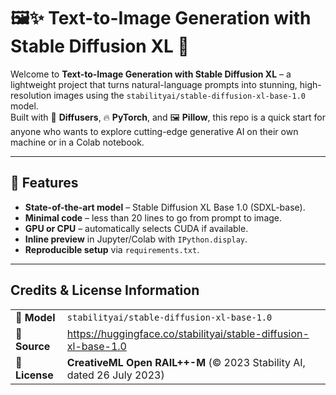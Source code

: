 # 🖼️✨ Text-to-Image Generation with Stable Diffusion XL 🚀

Welcome to **Text-to-Image Generation with Stable Diffusion XL** – a lightweight project that turns natural-language prompts into stunning, high-resolution images using the `stabilityai/stable-diffusion-xl-base-1.0` model.  
Built with 🤗 **Diffusers**, 🔥 **PyTorch**, and 🖼️ **Pillow**, this repo is a quick start for anyone who wants to explore cutting-edge generative AI on their own machine or in a Colab notebook.

---

## 🌟 Features
- **State-of-the-art model** – Stable Diffusion XL Base 1.0 (SDXL-base).
- **Minimal code** – less than 20 lines to go from prompt to image.
- **GPU or CPU** – automatically selects CUDA if available.
- **Inline preview** in Jupyter/Colab with `IPython.display`.
- **Reproducible setup** via `requirements.txt`.

---

##  Credits & License Information

| | |
|---|---|
| **🧩 Model** | `stabilityai/stable-diffusion-xl-base-1.0` |
| **🔗 Source** | <https://huggingface.co/stabilityai/stable-diffusion-xl-base-1.0> |
| **📜 License** | **CreativeML Open RAIL++-M** (© 2023 Stability AI, dated 26 July 2023) |
